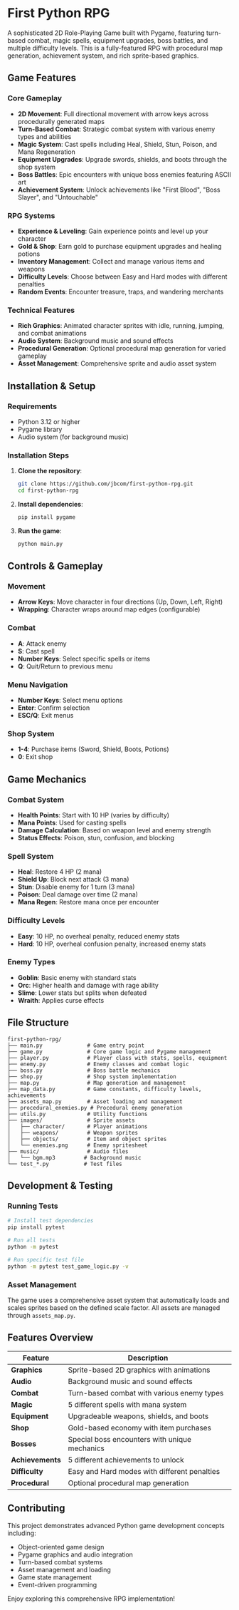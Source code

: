# First Python RPG

A sophisticated 2D Role-Playing Game built with Pygame, featuring turn-based combat, magic spells, equipment upgrades, boss battles, and multiple difficulty levels. This is a fully-featured RPG with procedural map generation, achievement system, and rich sprite-based graphics.

## Game Features

### Core Gameplay
- **2D Movement**: Full directional movement with arrow keys across procedurally generated maps
- **Turn-Based Combat**: Strategic combat system with various enemy types and abilities
- **Magic System**: Cast spells including Heal, Shield, Stun, Poison, and Mana Regeneration
- **Equipment Upgrades**: Upgrade swords, shields, and boots through the shop system
- **Boss Battles**: Epic encounters with unique boss enemies featuring ASCII art
- **Achievement System**: Unlock achievements like "First Blood", "Boss Slayer", and "Untouchable"

### RPG Systems
- **Experience & Leveling**: Gain experience points and level up your character
- **Gold & Shop**: Earn gold to purchase equipment upgrades and healing potions
- **Inventory Management**: Collect and manage various items and weapons
- **Difficulty Levels**: Choose between Easy and Hard modes with different penalties
- **Random Events**: Encounter treasure, traps, and wandering merchants

### Technical Features
- **Rich Graphics**: Animated character sprites with idle, running, jumping, and combat animations
- **Audio System**: Background music and sound effects
- **Procedural Generation**: Optional procedural map generation for varied gameplay
- **Asset Management**: Comprehensive sprite and audio asset system

## Installation & Setup

### Requirements
- Python 3.12 or higher
- Pygame library
- Audio system (for background music)

### Installation Steps

1. **Clone the repository**:
   ```bash
   git clone https://github.com/jbcom/first-python-rpg.git
   cd first-python-rpg
   ```

2. **Install dependencies**:
   ```bash
   pip install pygame
   ```

3. **Run the game**:
   ```bash
   python main.py
   ```

## Controls & Gameplay

### Movement
- **Arrow Keys**: Move character in four directions (Up, Down, Left, Right)
- **Wrapping**: Character wraps around map edges (configurable)

### Combat
- **A**: Attack enemy
- **S**: Cast spell
- **Number Keys**: Select specific spells or items
- **Q**: Quit/Return to previous menu

### Menu Navigation
- **Number Keys**: Select menu options
- **Enter**: Confirm selection
- **ESC/Q**: Exit menus

### Shop System
- **1-4**: Purchase items (Sword, Shield, Boots, Potions)
- **0**: Exit shop

## Game Mechanics

### Combat System
- **Health Points**: Start with 10 HP (varies by difficulty)
- **Mana Points**: Used for casting spells
- **Damage Calculation**: Based on weapon level and enemy strength
- **Status Effects**: Poison, stun, confusion, and blocking

### Spell System
- **Heal**: Restore 4 HP (2 mana)
- **Shield Up**: Block next attack (3 mana)
- **Stun**: Disable enemy for 1 turn (3 mana)
- **Poison**: Deal damage over time (2 mana)
- **Mana Regen**: Restore mana once per encounter

### Difficulty Levels
- **Easy**: 10 HP, no overheal penalty, reduced enemy stats
- **Hard**: 10 HP, overheal confusion penalty, increased enemy stats

### Enemy Types
- **Goblin**: Basic enemy with standard stats
- **Orc**: Higher health and damage with rage ability
- **Slime**: Lower stats but splits when defeated
- **Wraith**: Applies curse effects

## File Structure

```
first-python-rpg/
├── main.py              # Game entry point
├── game.py              # Core game logic and Pygame management
├── player.py            # Player class with stats, spells, equipment
├── enemy.py             # Enemy classes and combat logic
├── boss.py              # Boss battle mechanics
├── shop.py              # Shop system implementation
├── map.py               # Map generation and management
├── map_data.py          # Game constants, difficulty levels, achievements
├── assets_map.py        # Asset loading and management
├── procedural_enemies.py # Procedural enemy generation
├── utils.py             # Utility functions
├── images/              # Sprite assets
│   ├── character/       # Player animations
│   ├── weapons/         # Weapon sprites
│   ├── objects/         # Item and object sprites
│   └── enemies.png      # Enemy spritesheet
├── music/               # Audio files
│   └── bgm.mp3         # Background music
└── test_*.py           # Test files
```

## Development & Testing

### Running Tests
```bash
# Install test dependencies
pip install pytest

# Run all tests
python -m pytest

# Run specific test file
python -m pytest test_game_logic.py -v
```

### Asset Management
The game uses a comprehensive asset system that automatically loads and scales sprites based on the defined scale factor. All assets are managed through `assets_map.py`.

## Features Overview

| Feature | Description |
|---------|-------------|
| **Graphics** | Sprite-based 2D graphics with animations |
| **Audio** | Background music and sound effects |
| **Combat** | Turn-based combat with various enemy types |
| **Magic** | 5 different spells with mana system |
| **Equipment** | Upgradeable weapons, shields, and boots |
| **Shop** | Gold-based economy with item purchases |
| **Bosses** | Special boss encounters with unique mechanics |
| **Achievements** | 5 different achievements to unlock |
| **Difficulty** | Easy and Hard modes with different penalties |
| **Procedural** | Optional procedural map generation |

## Contributing

This project demonstrates advanced Python game development concepts including:
- Object-oriented game design
- Pygame graphics and audio integration
- Turn-based combat systems
- Asset management and loading
- Game state management
- Event-driven programming

Enjoy exploring this comprehensive RPG implementation!
